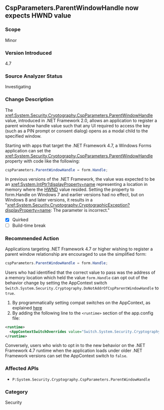 ## CspParameters.ParentWindowHandle now expects HWND value

### Scope
Minor

### Version Introduced
4.7

### Source Analyzer Status
Investigating

### Change Description

The <xref:System.Security.Cryptography.CspParameters.ParentWindowHandle>
value, introduced in .NET Framework 2.0, allows an application to register a
parent window handle value such that any UI required to access the key (such as
a PIN prompt or consent dialog) opens as a modal child to the specified window.

Starting with apps that target the .NET Framework 4.7, a Windows Forms
application can set the <xref:System.Security.Cryptography.CspParameters.ParentWindowHandle>
property with code like the following:

```csharp
cspParameters.ParentWindowHandle = form.Handle;
```

In previous versions of the .NET Framework, the value was expected to be an <xref:System.IntPtr?displayProperty=name>
representing a location in memory where the
[HWND](https://docs.microsoft.com/windows/desktop/WinProg/windows-data-types#HWND) value resided.
Setting the property to form.Handle on Windows 7 and earlier versions had no
effect, but on Windows 8 and later versions, it results in a
"<xref:System.Security.Cryptography.CryptographicException?displayProperty=name>: The parameter is incorrect."

- [X] Quirked
- [ ] Build-time break

### Recommended Action
Applications targeting .NET Framework 4.7 or higher wishing to register a parent window relationship are encouraged to use the simplified form:

```csharp
cspParameters.ParentWindowHandle = form.Handle;
```

Users who had identified that the correct value to pass was the address of a memory location which held the value `form.Handle` can opt out of the
behavior change by setting the AppContext switch `Switch.System.Security.Cryptography.DoNotAddrOfCspParentWindowHandle` to `true`.

1. By programmatically setting compat switches on the AppContext, as explained [here](http://blogs.msdn.com/b/dotnet/archive/2015/04/29/net-announcements-at-build-2015.aspx#dotnet46)
2. By adding the following line to the `<runtime>` section of the app.config file:

```xml
<runtime>
  <AppContextSwitchOverrides value="Switch.System.Security.Cryptography.DoNotAddrOfCspParentWindowHandle=true"/>
</runtime>
```

Conversely, users who wish to opt in to the new behavior on the .NET Framework 4.7 runtime when the application loads under older .NET Framework versions
can set the AppContext switch to `false`.

### Affected APIs
* `P:System.Security.Cryptography.CspParameters.ParentWindowHandle`

### Category
Security

<!-- breaking change id: 178 -->
